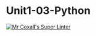 # Unit1-03-Python
[![Mr Coxall's Super Linter](https://github.com/ICS3U-Programming-Adwok-k/Unit1-03-Python/workflows/Mr%20Coxall's%20Super%20Linter/badge.svg)](https://github.com/ICS3U-Programming-Adwok-k/Unit1-03-Python/actions/)
